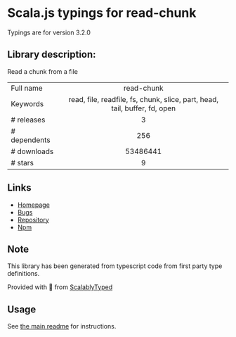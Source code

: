 
# Scala.js typings for read-chunk

Typings are for version 3.2.0

## Library description:
Read a chunk from a file

|                    |                 |
| ------------------ | :-------------: |
| Full name          | read-chunk |
| Keywords           | read, file, readfile, fs, chunk, slice, part, head, tail, buffer, fd, open |
| # releases         | 3 |
| # dependents       | 256 |
| # downloads        | 53486441 |
| # stars            | 9 |

## Links
- [Homepage](https://github.com/sindresorhus/read-chunk#readme)
- [Bugs](https://github.com/sindresorhus/read-chunk/issues)
- [Repository](https://github.com/sindresorhus/read-chunk)
- [Npm](https://www.npmjs.com/package/read-chunk)
    


## Note
This library has been generated from typescript code from first party type definitions.

Provided with :purple_heart: from [ScalablyTyped](https://github.com/oyvindberg/ScalablyTyped)

## Usage
See [the main readme](../../readme.md) for instructions.


